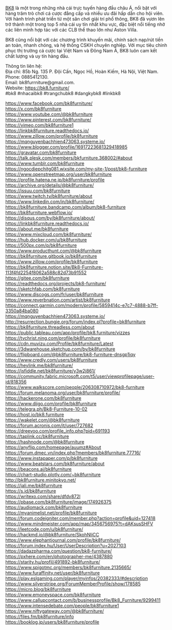 <p><a href="https://bk8.furniture/">BK8</a> là một trong những nhà cái trực tuyến hàng đầu châu Á, nổi bật với hàng trăm trò chơi cá cược đẳng cấp và nhiều ưu đãi hấp dẫn cho hội viên. Với hành trình phát triển từ một sân chơi giải trí phổ thông, BK8 đã vươn lên trở thành một trong top 5 nhà cái uy tín nhất khu vực, đặc biệt nổi tiếng nhờ các liên minh hợp tác với các CLB thể thao lớn như Aston Villa.&nbsp;</p>

<p>BK8 cũng nổi bật với các chương trình khuyến mãi, chính sách nạp/rút tiền an toàn, nhanh chóng, và hệ thống CSKH chuyên nghiệp. Với mục tiêu chinh phục thị trường cá cược tại Việt Nam và Đông Nam Á, BK8 luôn cam kết chất lượng và uy tín hàng đầu.</p>

<p>Thông tin liên hệ:&nbsp;<br />
Địa chỉ: 85b Ng. 135 P. Đội Cấn, Ngọc Hồ, Hoàn Kiếm, Hà Nội, Việt Nam.&nbsp;<br />
Phone: 0885412130.&nbsp;<br />
Email: bk8furrniture@gmail.com.&nbsp;<br />
Website: <a href="https://bk8.furniture/">https://bk8.furniture/</a><br />
#bk8 #nhacaibk8 #trangchubk8 #dangkybk8 #linkbk8</p>

<p><a href="https://www.facebook.com/bk8furniture/">https://www.facebook.com/bk8furniture/</a><br />
<a href="https://x.com/bk8furniture">https://x.com/bk8furniture</a><br />
<a href="https://www.youtube.com/@bk8furniture">https://www.youtube.com/@bk8furniture</a><br />
<a href="https://www.pinterest.com/bk8furniture/">https://www.pinterest.com/bk8furniture/</a><br />
<a href="https://vimeo.com/bk8furniture1">https://vimeo.com/bk8furniture1</a><br />
<a href="https://linkbk8furniture.readthedocs.io/">https://linkbk8furniture.readthedocs.io/</a><br />
<a href="https://www.zillow.com/profile/bk8furniture">https://www.zillow.com/profile/bk8furniture</a><br />
<a href="https://mqnguyenbachhien473063.systeme.io/">https://mqnguyenbachhien473063.systeme.io/</a><br />
<a href="https://www.blogger.com/profile/16917223681329418985">https://www.blogger.com/profile/16917223681329418985</a><br />
<a href="https://gravatar.com/bk8furniture">https://gravatar.com/bk8furniture</a><br />
<a href="https://talk.plesk.com/members/bkfurniture.368002/#about">https://talk.plesk.com/members/bkfurniture.368002/#about</a><br />
<a href="https://www.tumblr.com/bk8furniture">https://www.tumblr.com/bk8furniture</a><br />
<a href="https://ngocdiepchitg081.wixsite.com/my-site-1/post/bk8-furniture">https://ngocdiepchitg081.wixsite.com/my-site-1/post/bk8-furniture</a><br />
<a href="https://www.openstreetmap.org/user/bk8furniture">https://www.openstreetmap.org/user/bk8furniture</a><br />
<a href="https://profile.hatena.ne.jp/bk8furniture/profile">https://profile.hatena.ne.jp/bk8furniture/profile</a><br />
<a href="https://archive.org/details/@bk8furniture/">https://archive.org/details/@bk8furniture/</a><br />
<a href="https://issuu.com/bk8furniture">https://issuu.com/bk8furniture</a><br />
<a href="https://www.twitch.tv/bk8furniture/about">https://www.twitch.tv/bk8furniture/about</a><br />
<a href="https://www.linkedin.com/in/bk8furniture/">https://www.linkedin.com/in/bk8furniture/</a><br />
<a href="https://bk8furniture.bandcamp.com/album/bk8-furniture">https://bk8furniture.bandcamp.com/album/bk8-furniture</a><br />
<a href="https://bk8furniture.webflow.io/">https://bk8furniture.webflow.io/</a><br />
<a href="https://disqus.com/by/bk8furniture/about/">https://disqus.com/by/bk8furniture/about/</a><br />
<a href="https://linkbk8furniture.readthedocs.io/">https://linkbk8furniture.readthedocs.io/</a><br />
<a href="https://about.me/bk8furniture">https://about.me/bk8furniture</a><br />
<a href="https://www.mixcloud.com/bk8furniture/">https://www.mixcloud.com/bk8furniture/</a><br />
<a href="https://hub.docker.com/u/bk8furniture">https://hub.docker.com/u/bk8furniture</a><br />
<a href="https://500px.com/p/bk8furniture">https://500px.com/p/bk8furniture</a><br />
<a href="https://www.producthunt.com/@bk8furniture">https://www.producthunt.com/@bk8furniture</a><br />
<a href="https://bk8furniture.gitbook.io/bk8furniture">https://bk8furniture.gitbook.io/bk8furniture</a><br />
<a href="https://www.zillow.com/profile/bk8furniture">https://www.zillow.com/profile/bk8furniture</a><br />
<a href="https://bk8furniture.notion.site/Bk8-Furniture-113f4fd2254f8062a588c82d73b91552">https://bk8furniture.notion.site/Bk8-Furniture-113f4fd2254f8062a588c82d73b91552</a><br />
<a href="https://gitee.com/bk8furniture">https://gitee.com/bk8furniture</a><br />
<a href="https://readthedocs.org/projects/bk8-furniture/">https://readthedocs.org/projects/bk8-furniture/</a><br />
<a href="https://sketchfab.com/bk8furniture">https://sketchfab.com/bk8furniture</a><br />
<a href="https://www.discogs.com/fr/user/bk8furniture">https://www.discogs.com/fr/user/bk8furniture</a><br />
<a href="https://www.reverbnation.com/artist/bk8furniture">https://www.reverbnation.com/artist/bk8furniture</a><br />
<a href="https://connect.garmin.com/modern/profile/5859414c-e7c7-4888-b7ff-3350a84ba080">https://connect.garmin.com/modern/profile/5859414c-e7c7-4888-b7ff-3350a84ba080</a><br />
<a href="https://mqnguyenbachhien473063.systeme.io/">https://mqnguyenbachhien473063.systeme.io/</a><br />
<a href="http://resurrection.bungie.org/forum/index.pl?profile=bk8furniture">http://resurrection.bungie.org/forum/index.pl?profile=bk8furniture</a><br />
<a href="https://bk8furniture.threadless.com/about">https://bk8furniture.threadless.com/about</a><br />
<a href="https://public.tableau.com/app/profile/bk8.furniture/vizzes">https://public.tableau.com/app/profile/bk8.furniture/vizzes</a><br />
<a href="https://tvchrist.ning.com/profile/bk8furniture">https://tvchrist.ning.com/profile/bk8furniture</a><br />
<a href="https://cdn.muvizu.com/Profile/bk8furniture/Latest">https://cdn.muvizu.com/Profile/bk8furniture/Latest</a><br />
<a href="https://3dwarehouse.sketchup.com/by/bk8furniture">https://3dwarehouse.sketchup.com/by/bk8furniture</a><br />
<a href="https://flipboard.com/@bk8furniture/bk8-furniture-dnsgp1iqy">https://flipboard.com/@bk8furniture/bk8-furniture-dnsgp1iqy</a><br />
<a href="https://www.credly.com/users/bk8furniture">https://www.credly.com/users/bk8furniture</a><br />
<a href="https://heylink.me/bk8furniture/">https://heylink.me/bk8furniture/</a><br />
<a href="https://jsfiddle.net/bk8furniture/y3w2j861/">https://jsfiddle.net/bk8furniture/y3w2j861/</a><br />
<a href="https://community.fabric.microsoft.com/t5/user/viewprofilepage/user-id/818356">https://community.fabric.microsoft.com/t5/user/viewprofilepage/user-id/818356</a><br />
<a href="https://www.walkscore.com/people/206308710972/bk8-furniture">https://www.walkscore.com/people/206308710972/bk8-furniture</a><br />
<a href="https://forum.melanoma.org/user/bk8furniture/profile/">https://forum.melanoma.org/user/bk8furniture/profile/</a><br />
<a href="https://hackerone.com/bk8furniture">https://hackerone.com/bk8furniture</a><br />
<a href="https://www.diigo.com/profile/bk8furniture">https://www.diigo.com/profile/bk8furniture</a><br />
<a href="https://telegra.ph/Bk8-Furniture-10-02">https://telegra.ph/Bk8-Furniture-10-02</a><br />
<a href="https://host.io/bk8.furniture">https://host.io/bk8.furniture</a><br />
<a href="https://wakelet.com/@bk8furniture">https://wakelet.com/@bk8furniture</a><br />
<a href="https://forum.acronis.com/it/user/727682">https://forum.acronis.com/it/user/727682</a><br />
<a href="https://dreevoo.com/profile_info.php?pid=691193">https://dreevoo.com/profile_info.php?pid=691193</a><br />
<a href="https://taplink.cc/bk8furniture">https://taplink.cc/bk8furniture</a><br />
<a href="https://hashnode.com/@bk8furniture">https://hashnode.com/@bk8furniture</a><br />
<a href="https://anyflip.com/homepage/auumz#About">https://anyflip.com/homepage/auumz#About</a><br />
<a href="https://forum.dmec.vn/index.php?members/bk8furniture.77716/">https://forum.dmec.vn/index.php?members/bk8furniture.77716/</a><br />
<a href="https://www.instapaper.com/p/bk8furniture">https://www.instapaper.com/p/bk8furniture</a><br />
<a href="https://www.beatstars.com/bk8furniture/about">https://www.beatstars.com/bk8furniture/about</a><br />
<a href="https://beacons.ai/bk8furniture">https://beacons.ai/bk8furniture</a><br />
<a href="https://chart-studio.plotly.com/~bk8furniture">https://chart-studio.plotly.com/~bk8furniture</a><br />
<a href="http://bk8furniture.minitokyo.net/">http://bk8furniture.minitokyo.net/</a><br />
<a href="https://jali.me/bk8furniture">https://jali.me/bk8furniture</a><br />
<a href="https://s.id/bk8furniture">https://s.id/bk8furniture</a><br />
<a href="https://writexo.com/share/dfdv872l">https://writexo.com/share/dfdv872l</a><br />
<a href="https://pbase.com/bk8furniture/image/174926375">https://pbase.com/bk8furniture/image/174926375</a><br />
<a href="https://audiomack.com/bk8furniture">https://audiomack.com/bk8furniture</a><br />
<a href="https://myanimelist.net/profile/bk8furniture">https://myanimelist.net/profile/bk8furniture</a><br />
<a href="https://forum.codeigniter.com/member.php?action=profile&amp;uid=127418">https://forum.codeigniter.com/member.php?action=profile&amp;uid=127418</a><br />
<a href="https://www.mindmeister.com/app/map/3456756975?t=dAKsusSHFV">https://www.mindmeister.com/app/map/3456756975?t=dAKsusSHFV</a><br />
<a href="https://leetcode.com/u/bk8furniture/">https://leetcode.com/u/bk8furniture/</a><br />
<a href="https://hackmd.io/@bk8furniture/SkohNliCC">https://hackmd.io/@bk8furniture/SkohNliCC</a><br />
<a href="https://www.elephantjournal.com/profile/bk8furniture/">https://www.elephantjournal.com/profile/bk8furniture/</a><br />
<a href="https://forum.index.hu/User/UserDescription?u=2027103">https://forum.index.hu/User/UserDescription?u=2027103</a><br />
<a href="https://dadazpharma.com/question/bk8-furniture/">https://dadazpharma.com/question/bk8-furniture/</a><br />
<a href="https://pxhere.com/en/photographer-me/4387880">https://pxhere.com/en/photographer-me/4387880</a><br />
<a href="https://starity.hu/profil/491892-bk8furniture/">https://starity.hu/profil/491892-bk8furniture/</a><br />
<a href="https://www.spigotmc.org/members/bk8furniture.2135665/">https://www.spigotmc.org/members/bk8furniture.2135665/</a><br />
<a href="https://www.furaffinity.net/user/bk8furniture">https://www.furaffinity.net/user/bk8furniture</a><br />
<a href="https://play.eslgaming.com/player/myinfos/20382333/#description">https://play.eslgaming.com/player/myinfos/20382333/#description</a><br />
<a href="https://www.silverstripe.org/ForumMemberProfile/show/178585">https://www.silverstripe.org/ForumMemberProfile/show/178585</a><br />
<a href="https://micro.blog/bk8furniture">https://micro.blog/bk8furniture</a><br />
<a href="https://www.emoneyspace.com/bk8furniture">https://www.emoneyspace.com/bk8furniture</a><br />
<a href="https://www.callupcontact.com/b/businessprofile/Bk8_Furniture/9299411">https://www.callupcontact.com/b/businessprofile/Bk8_Furniture/9299411</a><br />
<a href="https://www.intensedebate.com/people/bk8furniture1">https://www.intensedebate.com/people/bk8furniture1</a><br />
<a href="https://www.niftygateway.com/@bk8furniture/">https://www.niftygateway.com/@bk8furniture/</a><br />
<a href="https://files.fm/bk8furniture/info">https://files.fm/bk8furniture/info</a><br />
<a href="https://booklog.jp/users/bk8furniture/profile">https://booklog.jp/users/bk8furniture/profile</a></p>
